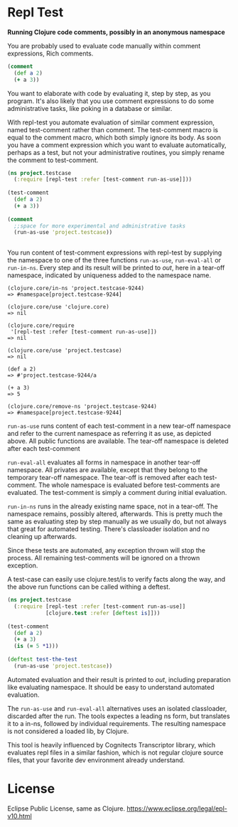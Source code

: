 # Repl Test
**Running Clojure code comments, possibly in an anonymous namespace**

You are probably used to evaluate code manually within comment expressions, Rich comments. 
```clojure
(comment 
  (def a 2)
  (+ a 3))
```

You want to elaborate with code by evaluating it, step by step, as you program. It's also likely that you use comment expressions to do some administrative tasks, like poking in a database or similar.

With repl-test you automate evaluation of similar comment expression, named test-comment rather than comment. The test-comment macro is equal to the comment macro, which both simply ignore its body. As soon you have a comment expression which you want to evaluate automatically, perhaps as a test, but not your administrative routines, you simply rename the comment to test-comment.

```clojure
(ns project.testcase
  (:require [repl-test :refer [test-comment run-as-use]]))
  
(test-comment 
  (def a 2)
  (+ a 3))
  
(comment 
  ;;space for more experimental and administrative tasks
  (run-as-use 'project.testcase))
  

```
You run content of test-comment expressions with repl-test by supplying the namespace to one of the three functions `run-as-use`, `run-eval-all` or `run-in-ns`. Every step and its result will be printed to *out*, here in a tear-off namespace, indicated by uniqueness added to the namespace name. 
```
(clojure.core/in-ns 'project.testcase-9244)
=> #namespace[project.testcase-9244]

(clojure.core/use 'clojure.core)
=> nil

(clojure.core/require
 '[repl-test :refer [test-comment run-as-use]])
=> nil

(clojure.core/use 'project.testcase)
=> nil

(def a 2)
=> #'project.testcase-9244/a

(+ a 3)
=> 5

(clojure.core/remove-ns 'project.testcase-9244)
=> #namespace[project.testcase-9244]
```

`run-as-use` runs content of each test-comment in a new tear-off namespace and refer to the current namespace as referring it as use, as depicted above. All public functions are available. The tear-off namespace is deleted after each test-comment

`run-eval-all` evaluates all forms in namespace in another tear-off namespace. All privates are available, except that they belong to the temporary tear-off namespace. The tear-off is removed after each test-comment. The whole namespace is evaluated before test-comments are evaluated. The test-comment is simply a comment during initial evaluation.

`run-in-ns` runs in the already existing name space, not in a tear-off. The namespace remains, possibly altered, afterwards. This is pretty much the same as evaluating step by step manually as we usually do, but not always that great for automated testing. There's classloader isolation and no cleaning up afterwards. 

Since these tests are automated, any exception thrown will stop the process. All remaining test-comments will be ignored on a thrown exception.

A test-case can easily use clojure.test/is to verify facts along the way, and the above run functions can be called withing a deftest.

```clojure
(ns project.testcase
  (:require [repl-test :refer [test-comment run-as-use]]
            [clojure.test :refer [deftest is]]))
  
(test-comment 
  (def a 2)
  (+ a 3)
  (is (= 5 *1)))
	
(deftest test-the-test
  (run-as-use 'project.testcase))
```
Automated evaluation and their result is printed to *out*, including preparation like evaluating namespace. It should be easy to understand automated evaluation.

The `run-as-use` and `run-eval-all` alternatives uses an isolated classloader, discarded after the run. The tools expectes a leading ns form, but translates it to a in-ns, followed by individual requirements. The resulting namespace is not considered a loaded lib, by Clojure.

This tool is heavily influenced by Cognitects Transcriptor library, which evaluates repl files in a similar fashion, which is not regular clojure source files, that your favorite dev environment already understand.

# License
Eclipse Public License, same as Clojure. https://www.eclipse.org/legal/epl-v10.html


